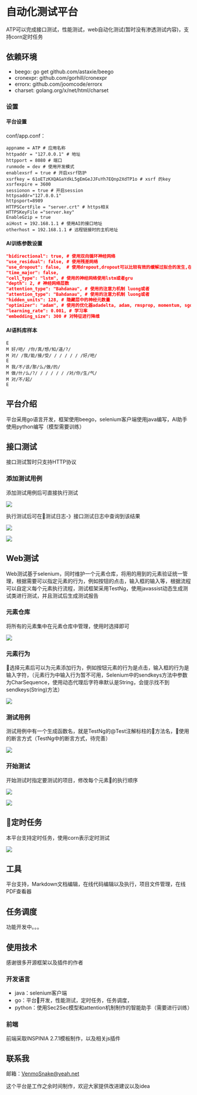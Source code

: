 # 自动化测试平台
ATP可以完成接口测试，性能测试，web自动化测试(暂时没有渗透测试内容)，支持corn定时任务

## 依赖环境
+ beego: go get  github.com/astaxie/beego
+ cronexpr: github.com/gorhill/cronexpr
+ errorx: github.com/joomcode/errorx
+ charset: golang.org/x/net/html/charset

### 设置
#### 平台设置
conf/app.conf：

```
appname = ATP # 应用名称
httpaddr = "127.0.0.1" # 地址
httpport = 8080 # 端口
runmode = dev # 使用开发模式
enablexsrf = true # 开启xsrf防护
xsrfkey = 61oETzKXQAGaYdkL5gEmGeJJFuYh7EQnp2XdTP1o # xsrf 的key
xsrfexpire = 3600
sessionon = true # 开启session
httpsaddr="127.0.0.1" 
httpsport=8989
HTTPSCertFile = "server.crt" # https相关
HTTPSKeyFile ="server.key"
EnableGzip = true
aiHost = 192.168.1.1 # 使用AI的接口地址
otherhost = 192.168.1.1 # 远程链接时的主机地址
```

#### AI训练参数设置
```json
"bidirectional": true, # 使用双向循环神经网络
"use_residual": false, # 使用残差网络
"use_dropout": false,  # 使用dropout,dropout可以比较有效的缓解过拟合的发生,在一定程度上达到正则化的效果
"time_major": false,
"cell_type": "lstm", # 使用的神经网络使用lstm或者gru
"depth": 2, # 神经网络层数
"attention_type": "Bahdanau", # 使用的注意力机制 luong或者
"attention_type": "Bahdanau", # 使用的注意力机制 luong或者
"hidden_units": 128, # 隐藏层中的神经元数量
"optimizer": "adam", # 使用的优化器adadelta, adam, rmsprop, momentum, sgd
"learning_rate": 0.001, # 学习率
"embedding_size": 300 # 对特征进行降维
```

#### AI语料库样本
```
E
M 好/吧/ /你/真/想/知/道/?/
M 对/ /我/能/接/受/ / / / / / /好/吧/
E
M 我/不/该/那/么/做/的/
M 做/什/么/?/ / / / / / /对/你/生/气/
M 对/不/起/
E
```
## 平台介绍
平台采用go语言开发，框架使用beego，selenium客户端使用java编写，AI助手使用python编写（模型需要训练）

## 接口测试
接口测试暂时只支持HTTP协议

### 添加测试用例
添加测试用例后可直接执行测试

![](./image/接口测试.png)

执行测试后可在测试日志-》接口测试日志中查询到该结果

![](./image/接口测试结果1.png)

![](./image/接口测试结果2.png)


## Web测试
Web测试基于selenium，同时维护一个元素仓库，将用的用到的元素验证统一管理，根据需要可以指定元素的行为，例如按钮的点击，输入框的输入等，根据流程可以自定义每个元素执行流程，测试框架采用TestNg，使用javassist动态生成测试类进行测试，并且测试后生成测试报告

### 元素仓库
将所有的元素集中在元素仓库中管理，使用时选择即可

![](./image/元素仓库.png)

### 元素行为
选择元素后可以为元素添加行为，例如按钮元素的行为是点击，输入框的行为是输入字符，（元素行为中输入行为暂不可用，Selenium中的sendkeys方法中参数为CharSequence，使用动态代理后字符串默认是String，会提示找不到sendkeys(String)方法）

![](./image/元素行为.png)

### 测试用例
测试用例中有一个生成函数名，就是TestNg的@Test注解标柱的方法名，使用的断言方式（TestNg中的断言方式，待完善）

![](./image/测试用例.png)

### 开始测试
开始测试时指定要测试的项目，修改每个元素的执行顺序

![](./image/开始测试.png)

![](./image/执行顺序.png)


## 定时任务
本平台支持定时任务，使用corn表示定时测试

![](./image/定时任务.png)

## 工具
平台支持，Markdown文档编辑，在线代码编辑以及执行，项目文件管理，在线PDF查看器

## 任务调度
功能开发中。。。


## 使用技术
感谢很多开源框架以及插件的作者
### 开发语言
+ java：selenium客户端
+ go：平台开发，性能测试，定时任务，任务调度，
+ python：使用Sec2Sec模型和attention机制制作的智能助手（需要进行训练）

### 前端
前端采取INSPINIA 2.7.1模板制作，以及相关js插件


## 联系我
邮箱：VenmoSnake@yeah.net

这个平台是工作之余时间制作，欢迎大家提供改进建议以及idea


